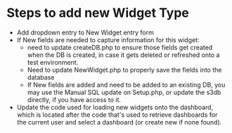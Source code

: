 # Steps to add new Widget Type

* Add dropdown entry to New Widget entry form
* If New fields are needed to capture information for this widget:
    * need to update createDB.php to ensure those fields get created when the DB is created, in case it gets deleted or refreshed onto a test environment.  
    * Need to update NewWidget.php to properly save the fields into the database
    * If New fields are added and need to be added to an existing DB, you may use the Manual SQL update on Setup.php, or update the s3db directly, if you have access to it.
* Update the code used for loading new widgets onto the dashboard, which is located after the code that's used to retrieve dashboards for the current user and select a dashboard (or create new if none found).
